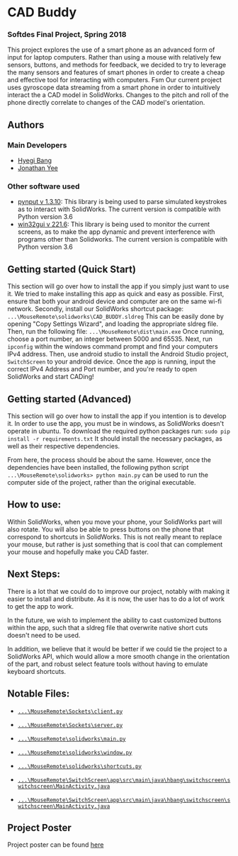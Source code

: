 # CAD Buddy
### Softdes Final Project, Spring 2018
This project explores the use of a smart phone as an advanced form of input for laptop computers. Rather than using a mouse with relatively few sensors, buttons, and methods for feedback, we decided to try to leverage the many sensors and features of smart phones in order to create a cheap and effective tool for interacting with computers.
Fsm
Our current project uses gyroscope data streaming from a smart phone in order to intuitively interact the a CAD model in SolidWorks. Changes to the pitch and roll of the phone directly correlate to changes of the CAD model's orientation.

## Authors
### Main Developers
* [Hyegi Bang](https://github.com/hyegibang)
* [Jonathan Yee](https://www.github.com/jzerez)
### Other software used
* [pynput v 1.3.10](https://pypi.python.org/pypi/pynput): This library is being used to parse simulated keystrokes as to interact with SolidWorks. The current version is compatible with Python version 3.6
* [win32gui v 221.6](https://pypi.python.org/pypi/win32gui/221.6): This library is being used to monitor the current screens, as to make the app dynamic and prevent interference with programs other than Solidworks. The current version is compatible with Python version 3.6

## Getting started (Quick Start)
This section will go over how to install the app if you simply just want to use it. We tried to make installing this app as quick and easy as possible. First, ensure that both your android device and computer are on the same wi-fi network. Secondly, install our SolidWorks shortcut package:
`...\MouseRemote\solidworks\CAD_BUDDY.sldreg`
This can be easily done by opening "Copy Settings Wizard", and loading the appropriate sldreg file. Then, run the following file:
`...\MouseRemote\dist\main.exe`
Once running, choose a port number, an integer between 5000 and 65535. Next, run `ipconfig` within the windows command prompt and find your computers IPv4 address. Then, use android studio to install the Android Studio project, `SwitchScreen` to your android device. Once the app is running, input the correct IPv4 Address and Port number, and you're ready to open SolidWorks and start CADing!

## Getting started (Advanced)
This section will go over how to install the app if you intention is to develop it. In order to use the app, you must be in windows, as SolidWorks doesn't operate in ubuntu. To download the required python packages run:
`sudo pip install -r requirements.txt`
It should install the necessary packages, as well as their respective dependencies.

From here, the process should be about the same. However, once the dependencies have been installed, the following python script
`...\MouseRemote\solidworks> python main.py`
can be used to run the computer side of the project, rather than the original executable.

## How to use:
Within SolidWorks, when you move your phone, your SolidWorks part will also rotate. You will also be able to press buttons on the phone that correspond to shortcuts in SolidWorks. This is not really meant to replace your mouse, but rather is just something that is cool that can complement your mouse and hopefully make you CAD faster.

## Next Steps:
There is a lot that we could do to improve our project, notably with making it easier to install and distribute. As it is now, the user has to do a lot of work to get the app to work.

In the future, we wish to implement the ability to cast customized buttons within the app, such that a sldreg file that overwrite native short cuts doesn't need to be used.

In addition, we believe that it would be better if we could tie the project to a SolidWorks API, which would allow a more smooth change in the orientation of the part, and robust select feature tools without having to emulate keyboard shortcuts.

## Notable Files: 
* [`...\MouseRemote\Sockets\client.py`](https://github.com/hyegibang/MouseRemote/blob/master/Sockets/client.py)
* [`...\MouseRemote\Sockets\server.py`](https://github.com/hyegibang/MouseRemote/blob/master/Sockets/server.py)

* [`...\MouseRemote\solidworks\main.py`](https://github.com/hyegibang/MouseRemote/blob/master/solidworks/main.py)
* [`...\MouseRemote\solidworks\window.py`](https://github.com/hyegibang/MouseRemote/blob/master/solidworks/window.py)
* [`...\MouseRemote\solidworks\shortcuts.py`](https://github.com/hyegibang/MouseRemote/blob/master/solidworks/shortcuts.py)

* [`...\MouseRemote\SwitchScreen\app\src\main\java\hbang\switchscreen\switchscreen\MainActivity.java`](https://github.com/hyegibang/MouseRemote/blob/master/SwitchScreen/app/src/main/java/hbang/switchscreen/switchscreen/MainActivity.java)
* [`...\MouseRemote\SwitchScreen\app\src\main\java\hbang\switchscreen\switchscreen\MainActivity.java`](https://github.com/hyegibang/MouseRemote/blob/master/SwitchScreen/app/src/main/java/hbang/switchscreen/switchscreen/ipconfig.java)

## Project Poster 
Project poster can be found [here](https://github.com/hyegibang/MouseRemote/blob/master/Class%20Documentation/ProjectPoster.pdf)
